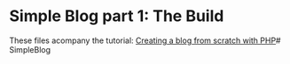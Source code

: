Simple Blog part 1: The Build
=============

These files acompany the tutorial: [Creating a blog from scratch with PHP](http://daveismyname.com/creating-a-blog-from-scratch-with-php-bp)# SimpleBlog
